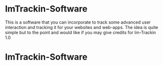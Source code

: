 # ImTrackin-Software
This is a software that you can incorporate to track some advanced user interaction and tracking it for your websites and web-apps. The idea is quite simple but to the point and would like if you may give credits for Im-Trackin 1.0
# ImTrackin-Software
